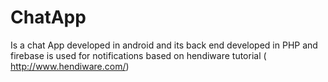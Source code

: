 # ChatApp
Is a chat App developed in android and its back end developed in PHP and firebase is used for notifications
based on hendiware tutorial ( http://www.hendiware.com/) 
